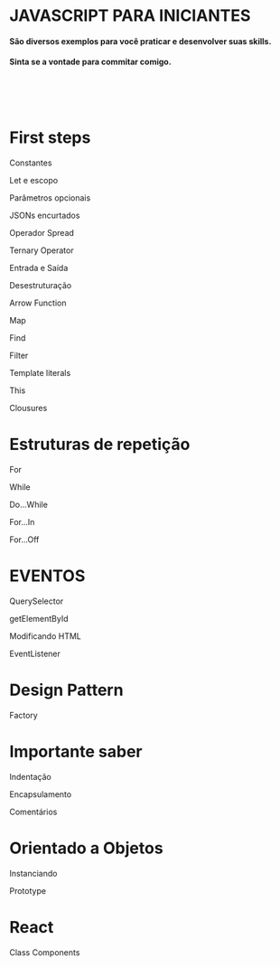 # JAVASCRIPT PARA INICIANTES


#### São diversos exemplos para você praticar e desenvolver suas skills.
#### Sinta se a vontade para commitar comigo.
<br>
<br>
<br>

# First steps

Constantes

Let e escopo

Parâmetros opcionais

JSONs encurtados

Operador Spread

Ternary Operator

Entrada e Saída 

Desestruturação

Arrow Function

Map

Find

Filter

Template literals

This

Clousures

# Estruturas de repetição 

For 

While

Do...While

For...In

For...Off

# EVENTOS

QuerySelector

getElementById

Modificando HTML

EventListener

# Design Pattern

Factory

# Importante saber 

Indentação

Encapsulamento

Comentários 

# Orientado a Objetos

Instanciando 

Prototype

# React

Class Components
